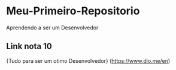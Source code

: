 # Meu-Primeiro-Repositorio
Aprendendo a ser um Desenvolvedor 

## Link nota 10 
{Tudo para ser um otimo Desenvolvedor}
(https://www.dio.me/en)
